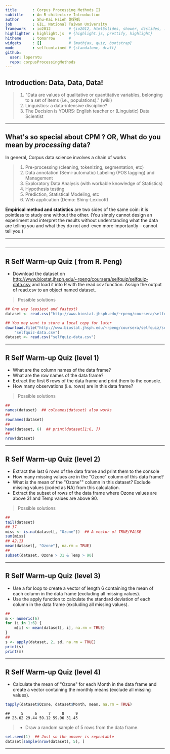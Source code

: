 ```yaml
---
title       : Corpus Processing Methods II
subtitle    : An R-chitecture Introduction
author      : Shu-Kai Hsieh 謝舒凱
job         : GIL, National Taiwan University
framework   : io2012        # {io2012, html5slides, shower, dzslides, ...}
highlighter : highlight.js  # {highlight.js, prettify, highlight}
hitheme     : tomorrow      # 
widgets     : []            # {mathjax, quiz, bootstrap}
mode        : selfcontained # {standalone, draft}
github:
  user: loperntu
  repo: corpusProcessingMethods
---
```


## Introduction: Data, Data, Data!

> 1. "Data are values of qualitative or quantitative variables, belonging to a set of items (i.e., populations)." (wiki)
> 2. Linguistics: a data-intensive discipline? 
> 3. The Decision is YOURS: English teacher or (Linguistic) Data Scientist

--- 

## What's so special about CPM ? OR, What do you mean by *processing* data? 

In general, Corpus data science involves a chain of works

> 1. Pre-processing (cleaning, tokenizing, segmentation, etc)
> 2. Data annotation (Semi-automatic) Labeling (POS tagging) and Management
> 3. Exploratory Data Analysis (with workable knowledge of Statistics)
> 4. Hypothesis testing
> 5. Prediction, Statistical Modeling, etc
> 6. Web application (Demo: Shiny-LexicoR) 



**Empirical method and statistics** are two sides of the same coin: it is pointless to study one without the other. (You simply cannot design an experiment and interpret the results without understanding what the data are telling you and what
they do not and–even more importantly – cannot tell you.)

---

## 






---
## R Self Warm-up Quiz ( from R. Peng)

- Download the dataset on http://www.biostat.jhsph.edu/~rpeng/coursera/selfquiz/selfquiz-data.csv and load it into R with the read.csv function. Assign the output of read.csv to an object named dataset. 

> Possible solutions 




```r
## One way (easiest and fastest)
dataset <- read.csv("http://www.biostat.jhsph.edu/~rpeng/coursera/selfquiz/selfquiz-data.csv")

## You may want to store a local copy for later
download.file("http://www.biostat.jhsph.edu/~rpeng/coursera/selfquiz/selfquiz-data.csv", 
    "selfquiz-data.csv")
dataset <- read.csv("selfquiz-data.csv")
```




---

## R Self Warm-up Quiz (level 1)

- What are the column names of the data frame?
- What are the row names of the data frame?
- Extract the first 6 rows of the data frame and print them to the console.
- How many observations (i.e. rows) are in this data frame?

> Possible solutions 



```r
##
names(dataset)  ## colnames(dataset) also works
##
rownames(dataset)
##
head(dataset, 6)  ## print(dataset[1:6, ])
##
nrow(dataset)
```




---

## R Self Warm-up Quiz (level 2)

- Extract the last 6 rows of the data frame and print them to the console
- How many missing values are in the "Ozone" column of this data frame?
- What is the mean of the "Ozone"" column in this dataset? Exclude missing
values (coded as NA) from this calculation.
- Extract the subset of rows of the data frame where Ozone values are above
31 and Temp values are above 90.


> Possible solutions 



```r
##
tail(dataset)
## 37
miss <- is.na(dataset[, "Ozone"])  ## A vector of TRUE/FALSE
sum(miss)
## 42.13
mean(dataset[, "Ozone"], na.rm = TRUE)
##
subset(dataset, Ozone > 31 & Temp > 90)
```




---

## R Self Warm-up Quiz (level 3)

- Use a for loop to create a vector of length 6 containing the mean of each
column in the data frame (excluding all missing values).
- Use the apply function to calculate the standard deviation of each column
in the data frame (excluding all missing values).




```r
##
m <- numeric(6)
for (i in 1:6) {
    m[i] <- mean(dataset[, i], na.rm = TRUE)
}
##
s <- apply(dataset, 2, sd, na.rm = TRUE)
print(s)
print(m)
```




---

## R Self Warm-up Quiz (level 4)

- Calculate the mean of "Ozone" for each Month in the data frame and
create a vector containing the monthly means (exclude all missing values).




```r
tapply(dataset$Ozone, dataset$Month, mean, na.rm = TRUE)
```

```
##     5     6     7     8     9 
## 23.62 29.44 59.12 59.96 31.45 
```




> - Draw a random sample of 5 rows from the data frame.



```r
set.seed(1)  ## Just so the answer is repeatable
dataset[sample(nrow(dataset), 5), ]
```




---



